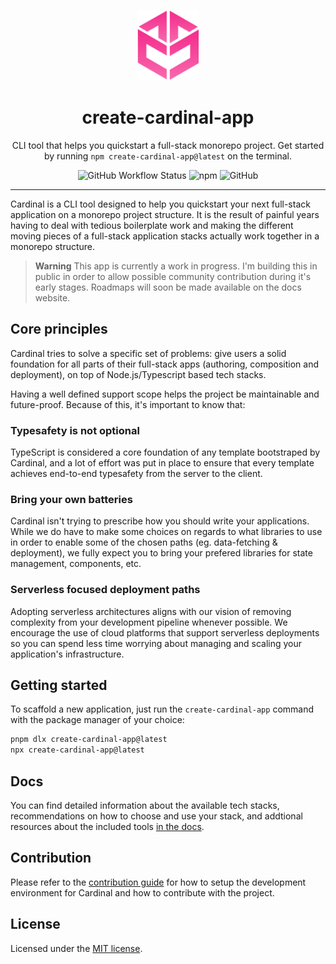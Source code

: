 <p align="center">
  <img src="https://raw.githubusercontent.com/ernesto-oss/cardinal/main/www/src/assets/brand/cardinal-icon.svg" width="100" alt="Cardinal Logo" />
</p>

<h1 align="center">
  create-cardinal-app
</h1>

<p align="center">
  CLI tool that helps you quickstart a full-stack monorepo project. Get started by running <code>npm create-cardinal-app@latest</code> on the terminal.
</>

<div align="center">

![GitHub Workflow Status](https://img.shields.io/github/actions/workflow/status/ernesto-oss/cardinal/release.yaml?style=flat-square)
![npm](https://img.shields.io/npm/dm/create-cardinal-app?style=flat-square)
![GitHub](https://img.shields.io/github/license/ernesto-oss/cardinal?style=flat-square)

</div>

---

Cardinal is a CLI tool designed to help you quickstart your next full-stack application on a monorepo project structure. It is the result of painful years having to deal with tedious boilerplate work and making the different moving pieces of a full-stack application stacks actually work together in a monorepo structure.

> **Warning**
> This app is currently a work in progress. I'm building this in public in order to allow possible community contribution during it's early stages.
> Roadmaps will soon be made available on the docs website.

## Core principles

Cardinal tries to solve a specific set of problems: give users a solid foundation for all parts of their full-stack apps (authoring, composition and deployment), on top of Node.js/Typescript based tech stacks. 

Having a well defined support scope helps the project be maintainable and future-proof. Because of this, it's important to know that:

### Typesafety is not optional

TypeScript is considered a core foundation of any template bootstraped by Cardinal, and a lot of effort was put in place to ensure that every template achieves end-to-end typesafety from the server to the client.

### Bring your own batteries

Cardinal isn't trying to prescribe how you should write your applications. While we do have to make some choices on regards to what libraries to use in order to enable some of the chosen paths (eg. data-fetching & deployment), we fully expect you to bring your prefered libraries for state management, components, etc.

### Serverless focused deployment paths

Adopting serverless architectures aligns with our vision of removing complexity from your development pipeline whenever possible. We encourage the use of cloud platforms that support serverless deployments so you can spend less time worrying about managing and scaling your application's infrastructure.

## Getting started

To scaffold a new application, just run the `create-cardinal-app` command with the package manager of your choice:

```bash
pnpm dlx create-cardinal-app@latest
npx create-cardinal-app@latest
```

## Docs

You can find detailed information about the available tech stacks, recommendations on how to choose and use your stack, and addtional resources about the included tools [in the docs](https://cardinal.ernestoresende.com/docs/en/introduction).

## Contribution

Please refer to the [contribution guide](CONTRIBUTION.md) for how to setup the development environment for Cardinal and how to contribute with the project.

## License

Licensed under the [MIT license](https://raw.githubusercontent.com/ernesto-oss/cardinal/main/LICENSE.md").
